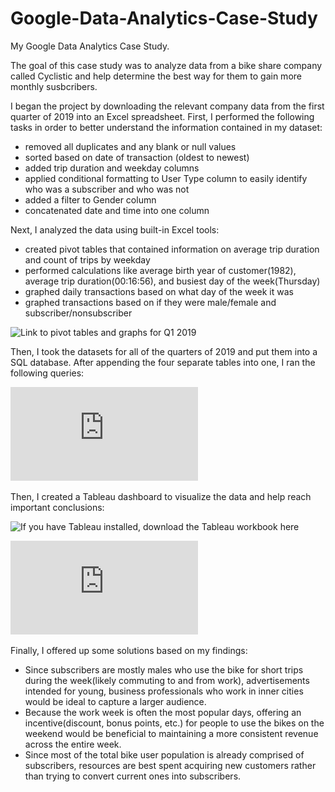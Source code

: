 # Google-Data-Analytics-Case-Study
My Google Data Analytics Case Study.

The goal of this case study was to analyze data from a bike share company called Cyclistic and help determine the best way for them to gain more monthly susbcribers.

I began the project by downloading the relevant company data from the first quarter of 2019 into an Excel spreadsheet. First, I performed the following tasks in order to better understand the information contained in my dataset:
* removed all duplicates and any blank or null values
* sorted based on date of transaction (oldest to newest)
* added trip duration and weekday columns
* applied conditional formatting to User Type column to easily identify who was a subscriber and who was not
* added a filter to Gender column
* concatenated date and time into one column

Next, I analyzed the data using built-in Excel tools:
* created pivot tables that contained information on average trip duration and count of trips by weekday
* performed calculations like average birth year of customer(1982), average trip duration(00:16:56), and busiest day of the week(Thursday)
* graphed daily transactions based on what day of the week it was 
* graphed transactions based on if they were male/female and subscriber/nonsubscriber

![Link to pivot tables and graphs for Q1 2019](https://github.com/spensersmith99/Google-Data-Analytics-Case-Study/tree/main/images)



Then, I took the datasets for all of the quarters of 2019 and put them into a SQL database. After appending the four separate tables into one, I ran the following queries: 

![Link to SQL queries](https://github.com/spensersmith99/Google-Data-Analytics-Case-Study/blob/main/example_queries.sql)

Then, I created a Tableau dashboard to visualize the data and help reach important conclusions:

![If you have Tableau installed, download the Tableau workbook here](https://github.com/spensersmith99/Google-Data-Analytics-Case-Study/blob/main/spensers_casestudy.twbx)

![If you don't, access the dashboard image here](https://github.com/spensersmith99/Google-Data-Analytics-Case-Study/blob/main/Dashboard%201.pdf)

Finally, I offered up some solutions based on my findings:
* Since subscribers are mostly males who use the bike for short trips during the week(likely commuting to and from work), advertisements intended for young, business professionals who work in inner cities would be ideal to capture a larger audience. 
* Because the work week is often the most popular days, offering an incentive(discount, bonus points, etc.) for people to use the bikes on the weekend would be beneficial to maintaining a more consistent revenue across the entire week.
* Since most of the total bike user population is already comprised of subscribers, resources are best spent acquiring new customers rather than trying to convert current ones into subscribers.
